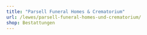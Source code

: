 ```yaml
---
title: "Parsell Funeral Homes & Crematorium"
url: /lewes/parsell-funeral-homes-und-crematorium/
shop: Bestattungen
---
```


